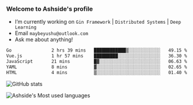 ### Welcome to Ashside's profile

- I’m currently working on `Gin Framework` | `Distributed Systems` | `Deep Learning`
- Email `maybeyushu@outlook.com`
- Ask me about anything!

<!--START_SECTION:waka-->

```txt
Go               2 hrs 39 mins   ████████████▒░░░░░░░░░░░░   49.15 %
Vue.js           1 hr 57 mins    █████████░░░░░░░░░░░░░░░░   36.30 %
JavaScript       21 mins         █▓░░░░░░░░░░░░░░░░░░░░░░░   06.63 %
YAML             8 mins          ▓░░░░░░░░░░░░░░░░░░░░░░░░   02.65 %
HTML             4 mins          ▒░░░░░░░░░░░░░░░░░░░░░░░░   01.40 %
```

<!--END_SECTION:waka-->

![GitHub stats](https://github-readme-stats.vercel.app/api?username=Ashside)

![Ashside's Most used languages](https://github-readme-stats.vercel.app/api/top-langs/?username=Ashside&layout=compact&hide_border=true&langs_count=10)


